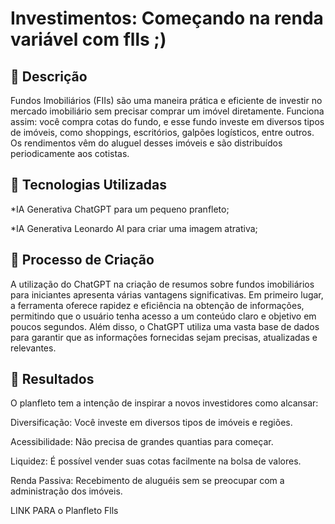 # Investimentos: Começando na renda variável com flls ;)

## 📒 Descrição
Fundos Imobiliários (FIIs) são uma maneira prática e eficiente de investir no mercado imobiliário sem precisar comprar um imóvel diretamente. Funciona assim: você compra cotas do fundo, e esse fundo investe em diversos tipos de imóveis, como shoppings, escritórios, galpões logísticos, entre outros. Os rendimentos vêm do aluguel desses imóveis e são distribuídos periodicamente aos cotistas.

## 🤖 Tecnologias Utilizadas
*IA Generativa ChatGPT para um pequeno pranfleto;

*IA Generativa Leonardo AI para criar uma imagem atrativa;

## 🧐 Processo de Criação
A utilização do ChatGPT na criação de resumos sobre fundos imobiliários para iniciantes apresenta várias vantagens significativas. Em primeiro lugar, a ferramenta oferece rapidez e eficiência na obtenção de informações, permitindo que o usuário tenha acesso a um conteúdo claro e objetivo em poucos segundos. Além disso, o ChatGPT utiliza uma vasta base de dados para garantir que as informações fornecidas sejam precisas, atualizadas e relevantes.

## 🚀 Resultados
O planfleto tem a intenção de inspirar a novos investidores como alcansar:

Diversificação: Você investe em diversos tipos de imóveis e regiões.

Acessibilidade: Não precisa de grandes quantias para começar.

Liquidez: É possível vender suas cotas facilmente na bolsa de valores.

Renda Passiva: Recebimento de aluguéis sem se preocupar com a administração dos imóveis.

LINK PARA o Planfleto Flls

